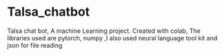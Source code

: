 # Talsa_chatbot
Talsa chat bot, A machine Learning project.
Created with colab,
The libraries used are pytorch, numpy 
,I also used neural language tool kit and json for file reading
